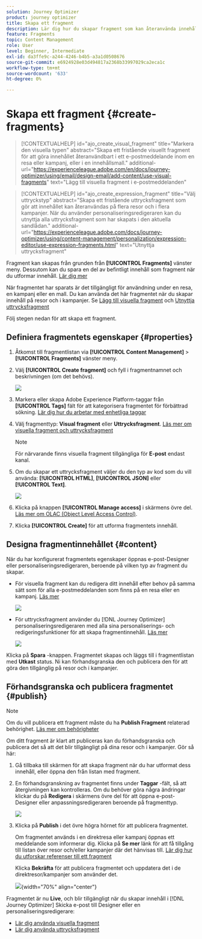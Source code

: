 ```yaml
---
solution: Journey Optimizer
product: journey optimizer
title: Skapa ett fragment
description: Lär dig hur du skapar fragment som kan återanvända innehåll i Journey Optimizer kampanjer och resor
feature: Fragments
topic: Content Management
role: User
level: Beginner, Intermediate
exl-id: da3ffe9c-a244-4246-b4b5-a3a1d0508676
source-git-commit: e6924928e03d494817a2368b33997029ca2eca1c
workflow-type: tm+mt
source-wordcount: '633'
ht-degree: 0%

---
```


# Skapa ett fragment {#create-fragments}

>[!CONTEXTUALHELP]
>id="ajo_create_visual_fragment"
>title="Markera den visuella typen"
>abstract="Skapa ett fristående visuellt fragment för att göra innehållet återanvändbart i ett e-postmeddelande inom en resa eller kampanj, eller i en innehållsmall."
>additional-url="https://experienceleague.adobe.com/en/docs/journey-optimizer/using/email/design-email/add-content/use-visual-fragments" text="Lägg till visuella fragment i e-postmeddelanden"

>[!CONTEXTUALHELP]
>id="ajo_create_expression_fragment"
>title="Välj uttryckstyp"
>abstract="Skapa ett fristående uttrycksfragment som gör att innehållet kan återanvändas på flera resor och i flera kampanjer. När du använder personaliseringsredigeraren kan du utnyttja alla uttrycksfragment som har skapats i den aktuella sandlådan."
>additional-url="https://experienceleague.adobe.com/docs/journey-optimizer/using/content-management/personalization/expression-editor/use-expression-fragments.html" text="Utnyttja uttrycksfragment"

Fragment kan skapas från grunden från **[!UICONTROL Fragments]** vänster meny. Dessutom kan du spara en del av befintligt innehåll som fragment när du utformar innehåll. [Lär dig mer](#save-as-fragment)

När fragmentet har sparats är det tillgängligt för användning under en resa, en kampanj eller en mall. Du kan använda det här fragmentet när du skapar innehåll på resor och i kampanjer. Se [Lägg till visuella fragment](../email/use-visual-fragments.md) och [Utnyttja uttrycksfragment](../personalization/use-expression-fragments.md)

Följ stegen nedan för att skapa ett fragment.

## Definiera fragmentets egenskaper {#properties}

1. Åtkomst till fragmentlistan via **[!UICONTROL Content Management]** > **[!UICONTROL Fragments]** vänster meny.

1. Välj **[!UICONTROL Create fragment]** och fyll i fragmentnamnet och beskrivningen (om det behövs).

   ![](assets/fragment-details.png)

1. Markera eller skapa Adobe Experience Platform-taggar från **[!UICONTROL Tags]** fält för att kategorisera fragmentet för förbättrad sökning. [Lär dig hur du arbetar med enhetliga taggar](../start/search-filter-categorize.md#tags)

1. Välj fragmenttyp: **Visual fragment** eller **Uttrycksfragment**. [Läs mer om visuella fragment och uttrycksfragment](../content-management/fragments.md#visual-expression)

   >[!NOTE]
   >
   >För närvarande finns visuella fragment tillgängliga för **E-post** endast kanal.

1. Om du skapar ett uttrycksfragment väljer du den typ av kod som du vill använda: **[!UICONTROL HTML]**, **[!UICONTROL JSON]** eller **[!UICONTROL Text]**.

   ![](assets/fragment-expression-type.png)

1. Klicka på knappen **[!UICONTROL Manage access]** i skärmens övre del. [Läs mer om OLAC (Object Level Access Control)](../administration/object-based-access.md).

1. Klicka **[!UICONTROL Create]** för att utforma fragmentets innehåll.

## Designa fragmentinnehållet {#content}

När du har konfigurerat fragmentets egenskaper öppnas e-post-Designer eller personaliseringsredigeraren, beroende på vilken typ av fragment du skapar.

* För visuella fragment kan du redigera ditt innehåll efter behov på samma sätt som för alla e-postmeddelanden som finns på en resa eller en kampanj. [Läs mer](../email/get-started-email-design.md)

  ![](assets/fragment-designer.png)

* För uttrycksfragment använder du [!DNL Journey Optimizer] personaliseringsredigeraren med alla sina personaliserings- och redigeringsfunktioner för att skapa fragmentinnehåll. [Läs mer](../personalization/personalization-build-expressions.md)

  ![](assets/fragment-expression-editor.png)

Klicka på **Spara** -knappen. Fragmentet skapas och läggs till i fragmentlistan med **Utkast** status. Ni kan förhandsgranska den och publicera den för att göra den tillgänglig på resor och i kampanjer.

## Förhandsgranska och publicera fragmentet {#publish}

>[!NOTE]
>
>Om du vill publicera ett fragment måste du ha **Publish Fragment** relaterad behörighet. [Läs mer om behörigheter](../administration/ootb-permissions.md)

Om ditt fragment är klart att publiceras kan du förhandsgranska och publicera det så att det blir tillgängligt på dina resor och i kampanjer. Gör så här:

1. Gå tillbaka till skärmen för att skapa fragment när du har utformat dess innehåll, eller öppna den från listan med fragment.

1. En förhandsgranskning av fragmentet finns under **Taggar** -fält, så att återgivningen kan kontrolleras. Om du behöver göra några ändringar klickar du på **Redigera** i skärmens övre del för att öppna e-post-Designer eller anpassningsredigeraren beroende på fragmenttyp.

   ![](assets/fragment-preview.png)

1. Klicka på **Publish** i det övre högra hörnet för att publicera fragmentet.

   Om fragmentet används i en direktresa eller kampanj öppnas ett meddelande som informerar dig. Klicka på **Se mer** länk för att få tillgång till listan över resor och/eller kampanjer där det hänvisas till. [Lär dig hur du utforskar referenser till ett fragment](../content-management/manage-fragments.md#explore-references)

   Klicka **Bekräfta** för att publicera fragmentet och uppdatera det i de direktresor/kampanjer som använder det.

   ![](assets/fragment-publish.png){width="70%" align="center"}

Fragmentet är nu **Live**, och blir tillgängligt när du skapar innehåll i [!DNL Journey Optimizer] Skicka e-post till Designer eller en personaliseringsredigerare:

* [Lär dig använda visuella fragment](../email/use-visual-fragments.md)
* [Lär dig använda uttrycksfragment](../personalization/use-expression-fragments.md)
